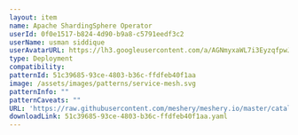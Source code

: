 ```yaml
---
layout: item
name: Apache ShardingSphere Operator
userId: 0f0e1517-b824-4d90-b9a8-c5791eedf3c2
userName: usman siddique
userAvatarURL: https://lh3.googleusercontent.com/a/AGNmyxaWL7i3EyzqfpwJ8QaO5M0CNzCTlYVefNLAviG2LA=s96-c
type: Deployment
compatibility: 
patternId: 51c39685-93ce-4803-b36c-ffdfeb40f1aa
image: /assets/images/patterns/service-mesh.svg
patternInfo: ""
patternCaveats: ""
URL: 'https://raw.githubusercontent.com/meshery/meshery.io/master/catalog/51c39685-93ce-4803-b36c-ffdfeb40f1aa.yaml'
downloadLink: 51c39685-93ce-4803-b36c-ffdfeb40f1aa.yaml
---
```


